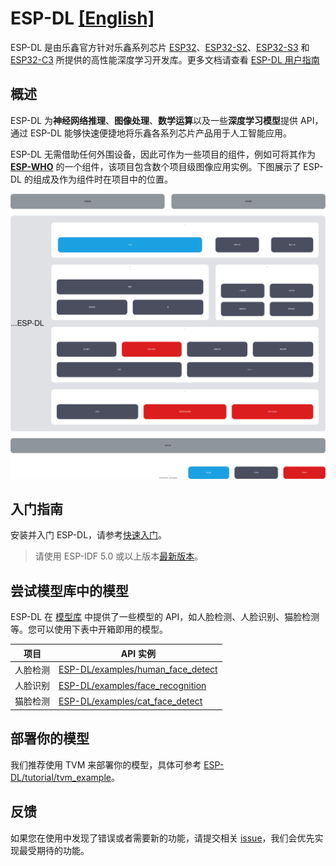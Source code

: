 # ESP-DL [[English]](./README.md)

ESP-DL 是由乐鑫官方针对乐鑫系列芯片 [ESP32](https://www.espressif.com/en/products/socs/esp32)、[ESP32-S2](https://www.espressif.com/en/products/socs/esp32-s2)、[ESP32-S3](https://www.espressif.com/en/products/socs/esp32-s3) 和 [ESP32-C3](https://www.espressif.com/en/products/socs/esp32-c3) 所提供的高性能深度学习开发库。更多文档请查看 [ESP-DL 用户指南](https://docs.espressif.com/projects/esp-dl/zh_CN/latest/esp32/index.html)


## 概述

ESP-DL 为**神经网络推理**、**图像处理**、**数学运算**以及一些**深度学习模型**提供 API，通过 ESP-DL 能够快速便捷地将乐鑫各系列芯片产品用于人工智能应用。

ESP-DL 无需借助任何外围设备，因此可作为一些项目的组件，例如可将其作为 **[ESP-WHO](https://github.com/espressif/esp-who)** 的一个组件，该项目包含数个项目级图像应用实例。下图展示了 ESP-DL 的组成及作为组件时在项目中的位置。


<p align="center">
    <img width="%" src="./docs/_static/architecture_cn.drawio.svg">
</p>



## 入门指南

安装并入门 ESP-DL，请参考[快速入门](https://docs.espressif.com/projects/esp-dl/en/latest/esp32s3/get-started.html)。
> 请使用 ESP-IDF 5.0 或以上版本[最新版本](https://github.com/espressif/esp-idf/tree/release/v5.0)。



## 尝试模型库中的模型


ESP-DL 在 [模型库](./include/model_zoo) 中提供了一些模型的 API，如人脸检测、人脸识别、猫脸检测等。您可以使用下表中开箱即用的模型。


| 项目                 | API 实例                                                  |
| -------------------- | ------------------------------------------------------------ |
| 人脸检测 | [ESP-DL/examples/human_face_detect](examples/human_face_detect) |
| 人脸识别 | [ESP-DL/examples/face_recognition](examples/face_recognition) |
| 猫脸检测 | [ESP-DL/examples/cat_face_detect](examples/cat_face_detect)  |


## 部署你的模型

我们推荐使用 TVM 来部署你的模型，具体可参考 [ESP-DL/tutorial/tvm_example](tutorial/tvm_example)。


## 反馈

如果您在使用中发现了错误或者需要新的功能，请提交相关 [issue](https://github.com/espressif/esp-dl/issues)，我们会优先实现最受期待的功能。
